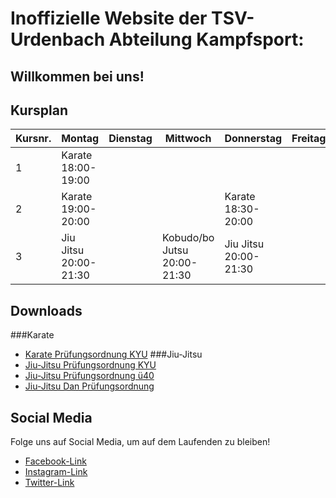 # Inoffizielle Website der TSV-Urdenbach Abteilung Kampfsport:

## Willkommen bei uns!


## Kursplan
| Kursnr. | Montag        | Dienstag        | Mittwoch      | Donnerstag      | Freitag          |
|------|-----------------|-----------------|-----------------|-----------------|-----------------|
| 1    | Karate 18:00-19:00|  |  | |  |
| 2    | Karate 19:00-20:00 | |  | Karate 18:30-20:00| |
| 3    | Jiu Jitsu 20:00-21:30 |  | Kobudo/bo Jutsu 20:00-21:30 | Jiu Jitsu 20:00-21:30  | |

## Downloads

###Karate
- [Karate Prüfungsordnung KYU](KarateKyuComplete.pdf)
###Jiu-Jitsu
- [Jiu-Jitsu Prüfungsordnung KYU](Prüfungsrichtlinien%20Kyu.pdf)
- [Jiu-Jitsu Prüfungsordnung ü40](Prüfungsrichtl%2040J.pdf)
- [Jiu-Jitsu Dan Prüfungsordnung](PrüfungsrichtlDan.pdf)

## Social Media

Folge uns auf Social Media, um auf dem Laufenden zu bleiben!

* [Facebook-Link](https://www.facebook.com/)
* [Instagram-Link](https://www.instagram.com/)
* [Twitter-Link](https://twitter.com/?lang=en)


